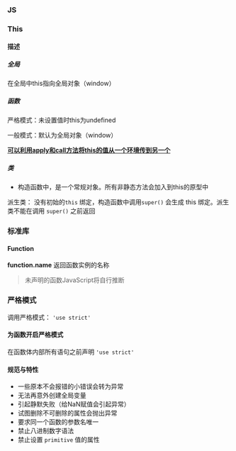 ### JS





### This

#### 描述

##### 全局

在全局中this指向全局对象（window）

##### 函数

严格模式：未设置值时this为undefined

一般模式：默认为全局对象（window）

**<u>可以利用apply和call方法将this的值从一个环境传到另一个</u>**

##### 类

+ 构造函数中，是一个常规对象。所有非静态方法会加入到this的原型中

派生类： 没有初始的`this` 绑定，构造函数中调用`super()` 会生成 this 绑定。派生类不能在调用 `super()` 之前返回







### 标准库

#### Function

**function.name** 返回函数实例的名称

> 未声明的函数JavaScript将自行推断











### 严格模式

调用严格模式： `'use strict'`



#### 为函数开启严格模式

在函数体内部所有语句之前声明 `'use strict'`



#### 规范与特性

+ 一些原本不会报错的小错误会转为异常
+ 无法再意外创建全局变量
+ 引起静默失败（给NaN赋值会引起异常）
+ 试图删除不可删除的属性会抛出异常
+ 要求同一个函数的参数名唯一
+ 禁止八进制数字语法 
+ 禁止设置 `primitive` 值的属性



